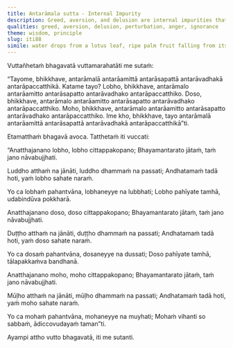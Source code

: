 ```yaml
---
title: Antarāmala sutta - Internal Impurity
description: Greed, aversion, and delusion are internal impurities that act as one's internal enemies. Though they obscure clarity and injure one from within, most people fail to recognize their true nature.
qualities: greed, aversion, delusion, perturbation, anger, ignorance
theme: wisdom, principle
slug: iti88
simile: water drops from a lotus leaf, ripe palm fruit falling from its stalk, rising sun dispelling the darkness
---
```


Vuttañhetaṁ bhagavatā vuttamarahatāti me sutaṁ:

“Tayome, bhikkhave, antarāmalā antarāamittā antarāsapattā antarāvadhakā antarāpaccatthikā. Katame tayo? Lobho, bhikkhave, antarāmalo antarāamitto antarāsapatto antarāvadhako antarāpaccatthiko. Doso, bhikkhave, antarāmalo antarāamitto antarāsapatto antarāvadhako antarāpaccatthiko. Moho, bhikkhave, antarāmalo antarāamitto antarāsapatto antarāvadhako antarāpaccatthiko. Ime kho, bhikkhave, tayo antarāmalā antarāamittā antarāsapattā antarāvadhakā antarāpaccatthikā”ti.

Etamatthaṁ bhagavā avoca. Tatthetaṁ iti vuccati:

“Anatthajanano lobho,
lobho cittappakopano;
Bhayamantarato jātaṁ,
taṁ jano nāvabujjhati.

Luddho atthaṁ na jānāti,
luddho dhammaṁ na passati;
Andhatamaṁ tadā hoti,
yaṁ lobho sahate naraṁ.

Yo ca lobhaṁ pahantvāna,
lobhaneyye na lubbhati;
Lobho pahīyate tamhā,
udabindūva pokkharā.

Anatthajanano doso,
doso cittappakopano;
Bhayamantarato jātaṁ,
taṁ jano nāvabujjhati.

Duṭṭho atthaṁ na jānāti,
duṭṭho dhammaṁ na passati;
Andhatamaṁ tadā hoti,
yaṁ doso sahate naraṁ.

Yo ca dosaṁ pahantvāna,
dosaneyye na dussati;
Doso pahīyate tamhā,
tālapakkaṁva bandhanā.

Anatthajanano moho,
moho cittappakopano;
Bhayamantarato jātaṁ,
taṁ jano nāvabujjhati.

Mūḷho atthaṁ na jānāti,
mūḷho dhammaṁ na passati;
Andhatamaṁ tadā hoti,
yaṁ moho sahate naraṁ.

Yo ca mohaṁ pahantvāna,
mohaneyye na muyhati;
Mohaṁ vihanti so sabbaṁ,
ādiccovudayaṁ taman”ti.

Ayampi attho vutto bhagavatā, iti me sutanti.
